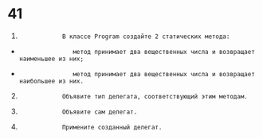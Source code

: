 # 41
1)                 В классе Program создайте 2 статических метода:

-                    метод принимает два вещественных числа и возвращает наименьшее из них;

-                    метод принимает два вещественных числа и возвращает наибольшее из них.

2)                 Объявите тип делегата, соответствующий этим методам.

3)                 Объявите сам делегат.

4)                 Примените созданный делегат.
